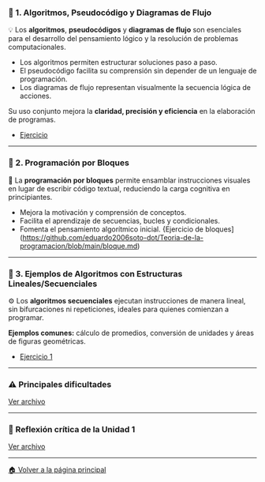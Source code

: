 ### 🔹 1. Algoritmos, Pseudocódigo y Diagramas de Flujo
💡 Los **algoritmos**, **pseudocódigos** y **diagramas de flujo** son esenciales para el desarrollo del pensamiento lógico y la resolución de problemas computacionales.  
- Los algoritmos permiten estructurar soluciones paso a paso.  
- El pseudocódigo facilita su comprensión sin depender de un lenguaje de programación.  
- Los diagramas de flujo representan visualmente la secuencia lógica de acciones.  

Su uso conjunto mejora la **claridad, precisión y eficiencia** en la elaboración de programas.
- [Ejercicio](https://github.com/eduardo2006soto-dot/Teoria-de-la-programacion/blob/main/ejemplo1.md)
---

### 🔹 2. Programación por Bloques
🧩 La **programación por bloques** permite ensamblar instrucciones visuales en lugar de escribir código textual, reduciendo la carga cognitiva en principiantes.  

- Mejora la motivación y comprensión de conceptos.  
- Facilita el aprendizaje de secuencias, bucles y condicionales.  
- Fomenta el pensamiento algorítmico inicial.
  {Ejercicio de bloques](https://github.com/eduardo2006soto-dot/Teoria-de-la-programacion/blob/main/bloque.md)

---

### 🔹 3. Ejemplos de Algoritmos con Estructuras Lineales/Secuenciales
⚙️ Los **algoritmos secuenciales** ejecutan instrucciones de manera lineal, sin bifurcaciones ni repeticiones, ideales para quienes comienzan a programar.  

**Ejemplos comunes:** cálculo de promedios, conversión de unidades y áreas de figuras geométricas.
- [Ejercicio 1](https://github.com/eduardo2006soto-dot/Teoria-de-la-programacion/blob/main/ejemplo2.md)
---

### ⚠️ Principales dificultades
[Ver archivo](difi.md)

---

### 💭 Reflexión crítica de la Unidad 1
[Ver archivo](refle.md)

---
[🏠 Volver a la página principal ](https://github.com/eduardo2006soto-dot/Teoria-de-la-programacion/blob/main/inderx.md)
